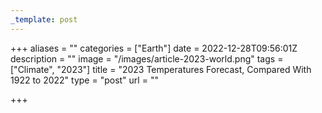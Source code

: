 ```yaml
---
_template: post
---
```



+++
aliases = ""
categories = ["Earth"]
date = 2022-12-28T09:56:01Z
description = ""
image = "/images/article-2023-world.png"
tags = ["Climate", "2023"]
title = "2023 Temperatures Forecast, Compared With 1922 to 2022"
type = "post"
url = ""

+++
